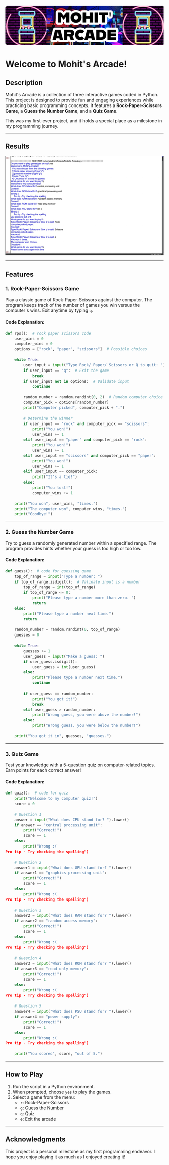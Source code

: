 ![Banner](readme_files/banner.png)

# Welcome to Mohit's Arcade!

## Description  
Mohit's Arcade is a collection of three interactive games coded in Python. This project is designed to provide fun and engaging experiences while practicing basic programming concepts. It features a **Rock-Paper-Scissors Game**, a **Guess the Number Game**, and a **Quiz Game**.

This was my first-ever project, and it holds a special place as a milestone in my programming journey.

---
## Results
<p align="center">
 <img src="readme_files/Arcade.jpeg" alt="Image 1">
</p>

---
## Features  

### 1. **Rock-Paper-Scissors Game**  
Play a classic game of Rock-Paper-Scissors against the computer. The program keeps track of the number of games you win versus the computer's wins. Exit anytime by typing `q`.  

#### Code Explanation:  

```python
def rps():  # rock paper scissors code
    user_wins = 0
    computer_wins = 0
    options = ["rock", "paper", "scissors"]  # Possible choices
    
    while True:
        user_input = input("Type Rock/ Paper/ Scissors or Q to quit: ").lower()
        if user_input == "q":  # Exit the game
            break
        if user_input not in options:  # Validate input
            continue

        random_number = random.randint(0, 2)  # Random computer choice
        computer_pick = options[random_number]
        print("Computer picked", computer_pick + ".")

        # Determine the winner
        if user_input == "rock" and computer_pick == "scissors":
            print("You won!")
            user_wins += 1
        elif user_input == "paper" and computer_pick == "rock":
            print("You won!")
            user_wins += 1
        elif user_input == "scissors" and computer_pick == "paper":
            print("You won!")
            user_wins += 1
        elif user_input == computer_pick:
            print("It's a tie!")
        else:
            print("You lost!")
            computer_wins += 1

    print("You won", user_wins, "times.")
    print("The computer won", computer_wins, "times.")
    print("Goodbye!")
```

---

### 2. **Guess the Number Game**  
Try to guess a randomly generated number within a specified range. The program provides hints whether your guess is too high or too low.  

#### Code Explanation:  

```python
def guess():  # code for guessing game
    top_of_range = input("Type a number: ")
    if top_of_range.isdigit():  # Validate input is a number
        top_of_range = int(top_of_range)
        if top_of_range <= 0:
            print("Please type a number more than zero. ")
            return
    else:
        print("Please type a number next time.")
        return

    random_number = random.randint(0, top_of_range)
    guesses = 0

    while True:
        guesses += 1
        user_guess = input("Make a guess: ")
        if user_guess.isdigit():
            user_guess = int(user_guess)
        else:
            print("Please type a number next time.")
            continue

        if user_guess == random_number:
            print("You got it!")
            break
        elif user_guess > random_number:
            print("Wrong guess, you were above the number!")
        else:
            print("Wrong guess, you were below the number!")
            
    print("You got it in", guesses, "guesses.")
```

---

### 3. **Quiz Game**  
Test your knowledge with a 5-question quiz on computer-related topics. Earn points for each correct answer!  

#### Code Explanation:  

```python
def quiz():  # code for quiz
    print("Welcome to my computer quiz!")
    score = 0

    # Question 1
    answer = input("What does CPU stand for? ").lower()
    if answer == "central processing unit":
        print("Correct!")
        score += 1
    else:
        print("Wrong :(
Pro tip - Try checking the spelling")

    # Question 2
    answer1 = input("What does GPU stand for? ").lower()
    if answer1 == "graphics processing unit":
        print("Correct!")
        score += 1
    else:
        print("Wrong :(
Pro tip - Try checking the spelling")

    # Question 3
    answer2 = input("What does RAM stand for? ").lower()
    if answer2 == "random access memory":
        print("Correct!")
        score += 1
    else:
        print("Wrong :(
Pro tip - Try checking the spelling")

    # Question 4
    answer3 = input("What does ROM stand for? ").lower()
    if answer3 == "read only memory":
        print("Correct!")
        score += 1
    else:
        print("Wrong :(
Pro tip - Try checking the spelling")

    # Question 5
    answer4 = input("What does PSU stand for? ").lower()
    if answer4 == "power supply":
        print("Correct!")
        score += 1
    else:
        print("Wrong :(
Pro tip - Try checking the spelling")

    print("You scored", score, "out of 5.")
```

---

## How to Play  
1. Run the script in a Python environment.  
2. When prompted, choose `yes` to play the games.  
3. Select a game from the menu:  
   - `r`: Rock-Paper-Scissors  
   - `g`: Guess the Number  
   - `q`: Quiz  
   - `e`: Exit the arcade  

---

## Acknowledgments  
This project is a personal milestone as my first programming endeavor. I hope you enjoy playing it as much as I enjoyed creating it!
